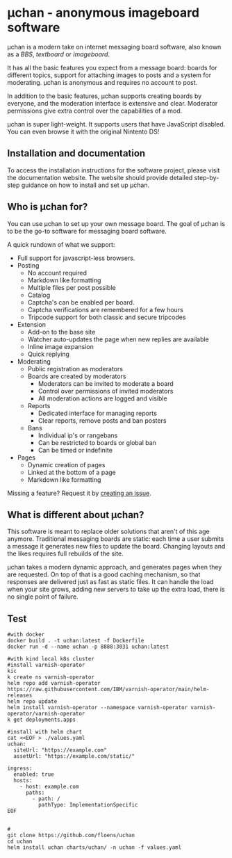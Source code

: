 # µchan - anonymous imageboard software

µchan is a modern take on internet messaging board software, also known as a *BBS*,
*textboard* or *imageboard*.

It has all the basic features you expect from a message board: boards for different
topics, support for attaching images to posts and a system for moderating. µchan is
anonymous and requires no account to post.

In addition to the basic features, µchan supports creating boards by everyone, and the
moderation interface is extensive and clear. Moderator permissions give extra control
over the capabilities of a mod.

µchan is super light-weight. It supports users that have JavaScript disabled. You can
even browse it with the original Nintento DS!

## Installation and documentation

To access the installation instructions for the software project, please visit the
documentation website. The website should provide detailed step-by-step guidance on how
to install and set up µchan.

## Who is µchan for?

You can use µchan to set up your own message board. The goal of µchan is to be the go-to
software for messaging board software.

A quick rundown of what we support:
* Full support for javascript-less browsers.
* Posting
    * No account required
    * Markdown like formatting
    * Multiple files per post possible
    * Catalog
    * Captcha's can be enabled per board.
    * Captcha verifications are remembered for a few hours
    * Tripcode support for both classic and secure tripcodes
* Extension
    * Add-on to the base site
    * Watcher auto-updates the page when new replies are available
    * Inline image expansion
    * Quick replying
* Moderating
    * Public registration as moderators
    * Boards are created by moderators
        * Moderators can be invited to moderate a board
        * Control over permissions of invited moderators
        * All moderation actions are logged and visible
    * Reports
        * Dedicated interface for managing reports
        * Clear reports, remove posts and ban posters
    * Bans
        * Individual ip's or rangebans
        * Can be restricted to boards or global ban
        * Can be timed or indefinite
* Pages
    * Dynamic creation of pages
    * Linked at the bottom of a page
    * Markdown like formatting

Missing a feature? Request it by [creating an
issue](https://github.com/floens/uchan/issues/new).


## What is different about µchan?

This software is meant to replace older solutions that aren't of this age anymore.
Traditional messaging boards are static: each time a user submits a message it generates
new files to update the board. Changing layouts and the likes requires full rebuilds of
the site.

µchan takes a modern dynamic approach, and generates pages when they are requested. On
top of that is a good caching mechanism, so that responses are delivered just as fast as
static files. It can handle the load when your site grows, adding new servers to take up
the extra load, there is no single point of failure.


## Test

```shell
#with docker
docker build . -t uchan:latest -f Dockerfile
docker run -d --name uchan -p 8888:3031 uchan:latest

#with kind local k8s cluster
#install varnish-operator
kic
k create ns varnish-operator
helm repo add varnish-operator https://raw.githubusercontent.com/IBM/varnish-operator/main/helm-releases
helm repo update
helm install varnish-operator --namespace varnish-operator varnish-operator/varnish-operator
k get deployments.apps

#install with helm chart
cat <<EOF > ./values.yaml
uchan:
  siteUrl: "https://example.com"
  assetUrl: "https://example.com/static/"

ingress:
  enabled: true
  hosts:
    - host: example.com
      paths:
        - path: /
          pathType: ImplementationSpecific
EOF          


#
git clone https://github.com/floens/uchan
cd uchan
helm install uchan charts/uchan/ -n uchan -f values.yaml
```